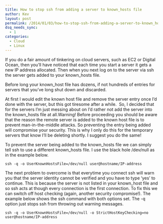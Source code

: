 ```yaml
---
title: How to stop ssh from adding a server to known_hosts file
author: Kev
layout: post
permalink: /2014/01/03/how-to-stop-ssh-from-adding-a-server-to-known_hosts-file/
dsq_needs_sync:
  - 1
categories:
  - Cloud
  - Linux
---
```

If you do a fair amount of tinkering on cloud servers, such as EC2 or Digital Ocean, then you&#8217;ll have noticed that each time you start a server it gets a new IP address allocated. Then when you next log on to the server via ssh the server gets added to your known_hosts file.

Before long your known_host file has dozens, if not hundreds of entries for servers that you&#8217;ve long shut down and discarded.

At first I would edit the known host file and remove the server entry once I&#8217;d done with the server, but this got tiresome after a while.  So, I decided that for the servers I&#8217;m just messing about on I&#8217;d rather not add the server into the known_hosts file at all.<!--more-->Warning! Before proceeding you should be aware that the reason the remote server is added to the known host file is to prevent man-in-the-middle attacks. So preventing the entry being added will compromise your security. This is why I only do this for the temporary servers that know I&#8217;ll be deleting shortly. I suggest you do the same!

To prevent the server being added to the known\_hosts file we can simply tell ssh to use a different known\_hosts file. I use the black hole /dev/null as in the example below.

    ssh -q -o UserKnownHostsFile=/dev/null user@hostname/IP-address

The next problem to overcome is that everytime you connect ssh will warn you that the server identity cannot be verified and you have to type &#8216;yes&#8217; to continue. This is because the server is not listed in your known_host file and so ssh acts at though every connection is the first connection. To fix this we can switch off host checking (again, another security compromise!). The example below shows the ssh command with both options set. The -q option just stops ssh from throwing out warning messages.

    ssh -q -o UserKnownHostsFile=/dev/null -o StrictHostKeyChecking=no user@hostname/IP-address